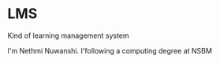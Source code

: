 # LMS
Kind of learning management system

I'm Nethmi Nuwanshi. I'following a computing degree at NSBM

